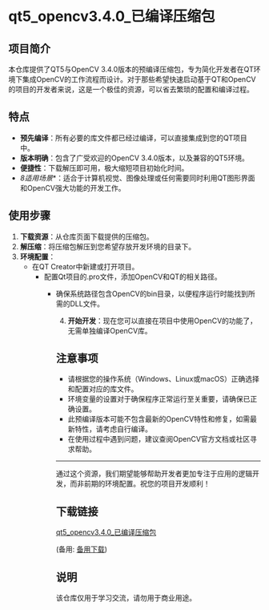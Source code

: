 # qt5_opencv3.4.0_已编译压缩包

## 项目简介

本仓库提供了QT5与OpenCV 3.4.0版本的预编译压缩包，专为简化开发者在QT环境下集成OpenCV的工作流程而设计。对于那些希望快速启动基于QT和OpenCV的项目的开发者来说，这是一个极佳的资源，可以省去繁琐的配置和编译过程。

## 特点

- **预先编译**：所有必要的库文件都已经过编译，可以直接集成到您的QT项目中。
- **版本明确**：包含了广受欢迎的OpenCV 3.4.0版本，以及兼容的QT5环境。
- **便捷性**：下载解压即可用，极大缩短项目初始化时间。
- *8适用场景**：适合于计算机视觉、图像处理或任何需要同时利用QT图形界面和OpenCV强大功能的开发工作。

## 使用步骤

1. **下载资源**：从仓库页面下载提供的压缩包。
2. **解压缩**：将压缩包解压到您希望存放开发环境的目录下。
3. **环境配置**：
   - 在QT Creator中新建或打开项目。
      - 配置Qt项目的.pro文件，添加OpenCV和QT的相关路径。
         - 确保系统路径包含OpenCV的bin目录，以便程序运行时能找到所需的DLL文件。

            4. **开始开发**：现在您可以直接在项目中使用OpenCV的功能了，无需单独编译OpenCV库。

            ## 注意事项

            - 请根据您的操作系统（Windows、Linux或macOS）正确选择和配置对应的库文件。
            - 环境变量的设置对于确保程序正常运行至关重要，请确保已正确设置。
            - 此预编译版本可能不包含最新的OpenCV特性和修复，如需最新特性，请考虑自行编译。
            - 在使用过程中遇到问题，建议查阅OpenCV官方文档或社区寻求帮助。

            ---

            通过这个资源，我们期望能够帮助开发者更加专注于应用的逻辑开发，而非前期的环境配置。祝您的项目开发顺利！

            ## 下载链接
            [qt5_opencv3.4.0_已编译压缩包](https://pan.quark.cn/s/e7bf125480ac) 

            (备用: [备用下载](https://pan.baidu.com/s/17qL77ZMEsZOVoFccQoIXug?pwd=wyme))

            ## 说明

            该仓库仅用于学习交流，请勿用于商业用途。
